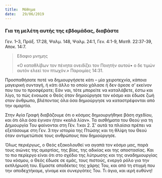 ```yaml
---
title:  Μάθημα
date:   29/06/2019
---
```


### Για τη μελέτη αυτής της εβδομάδας, διαβάστε
Γεν. 1–3, Πράξ. 17:28, Ψαλμ. 148, Ψαλμ. 24:1, Γεν. 4:1-9, Ματθ. 22:37-39, Αποκ. 14:7.

> <p>Εδαφιο μνημης</p>
> «Ο καταθλίβων τον πένητα ονειδίζει τον Ποιητήν αυτού• ο δε τιμών αυτόν ελεεί τον πτωχόν.» Παροιμίες 14:31.

Προσπαθήσατε ποτέ να δημιουργήσετε κάτι – μία χειροτεχνία, κάποια μαγειρική συνταγή, ή κάτι άλλο το οποίο χάλασε ή δεν άρεσε σ’ εκείνον που του το προσφέρατε; Εάν ναι, τότε μπορείτε να καταλάβετε, έστω και λίγο, το πώς ένοιωσε ο Θεός όταν δημιούργησε τον κόσμο και έδωσε ζωή στον άνθρωπο, βλέποντας όλα όσα δημιούργησε να καταστρέφονται από την αμαρτία.

Στην Αγία Γραφή διαβάζουμε ότι ο κόσμος δημιουργήθηκε βάση σχεδίου, και ότι όλα όσα έγιναν ήταν «καλά λίαν». Τα αισθήματα του Θεού για τη Δημιουργία Του φαίνονται στη Γέν. 1:και 2. Σ’ αυτά τα πλαίσια πρέπει να εξετάσουμε στη Γεν. 3:την ιστορία της Πτώσης και τη θλίψη του Θεού όταν αντιμετώπισε τους ανθρώπους που δημιούργησε. 

Όλως περιέργως, ο Θεός εξακολουθεί να αγαπά τον κόσμο μας, παρά τους αιώνες της αμαρτίας, της βίας, της αδικίας και της αποστασίας. Και το πιο περίεργο είναι ότι στο σχέδιο της λύτρωσης και της αναδημιουργίας του κόσμου, ο Θεός έδωσε σε εμάς, τους πιστούς, ενεργό ρόλο για την εκπλήρωσή του. Είμαστε αποδέκτες της χάρης Του, και από τη στιγμή που την αποδεχτήκαμε, γίναμε και συνεργάτες Του. Τι άγια, και ιερή ευθύνη!